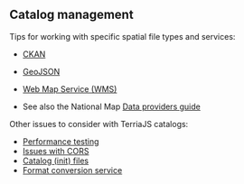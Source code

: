 ## Catalog management

Tips for working with specific spatial file types and services:

* [CKAN](CKAN.md)
* [GeoJSON](GeoJSON.md)
* [Web Map Service (WMS)](Web-Map-Service.md)

* See also the National Map [Data providers guide](https://github.com/NICTA/nationalmap/wiki/Data-Providers-Guide)

Other issues to consider with TerriaJS catalogs:

* [Performance testing](Performance-testing.md)
* [Issues with CORS](Handling-CORS.md)
* [Catalog (init) files](Initialization-File.md)
* [Format conversion service](Format-Conversion-Service.md)
